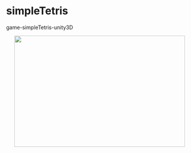 # simpleTetris
game-simpleTetris-unity3D

<p align="center">
  <img width="460" height="300" src="https://user-images.githubusercontent.com/17459523/210508998-c5fc2697-aa0b-45b0-a2a3-680c3bfc84ce.png">
</p>

